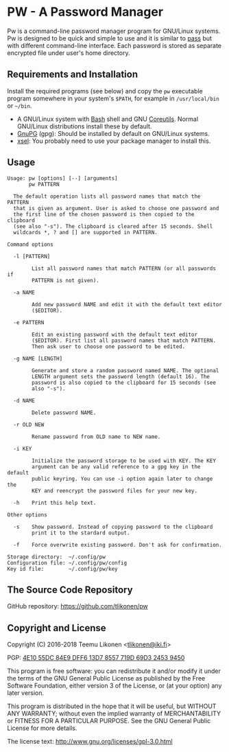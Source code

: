 PW - A Password Manager
=======================

Pw is a command-line password manager program for GNU/Linux systems. Pw
is designed to be quick and simple to use and it is similar to [pass][]
but with different command-line interface. Each password is stored as
separate encrypted file under user's home directory.

[pass]: https://www.passwordstore.org/


Requirements and Installation
-----------------------------

Install the required programs (see below) and copy the `pw` executable
program somewhere in your system's `$PATH`, for example in
`/usr/local/bin` or `~/bin`.

  * A GNU/Linux system with [Bash][] shell and GNU [Coreutils][]. Normal
    GNU/Linux distributions install these by default.
  * [GnuPG][] (gpg): Should be installed by default on GNU/Linux
    systems.
  * [xsel][]: You probably need to use your package manager to install
    this.

[Bash]:      https://www.gnu.org/software/bash/
[Coreutils]: https://www.gnu.org/software/coreutils/coreutils.html
[GnuPG]:     https://gnupg.org/
[xsel]:      http://www.vergenet.net/~conrad/software/xsel/


Usage
-----

    Usage: pw [options] [--] [arguments]
           pw PATTERN

      The default operation lists all password names that match the PATTERN
      that is given as argument. User is asked to choose one password and
      the first line of the chosen password is then copied to the clipboard
      (see also "-s"). The clipboard is cleared after 15 seconds. Shell
      wildcards *, ? and [] are supported in PATTERN.

    Command options

      -l [PATTERN]

            List all password names that match PATTERN (or all passwords if
            PATTERN is not given).

      -a NAME

            Add new password NAME and edit it with the default text editor
            ($EDITOR).

      -e PATTERN

            Edit an existing password with the default text editor
            ($EDITOR). First list all password names that match PATTERN.
            Then ask user to choose one password to be edited.

      -g NAME [LENGTH]

            Generate and store a random password named NAME. The optional
            LENGTH argument sets the password length (default 16). The
            password is also copied to the clipboard for 15 seconds (see
            also "-s").

      -d NAME

            Delete password NAME.

      -r OLD NEW

            Rename password from OLD name to NEW name.

      -i KEY

            Initialize the password storage to be used with KEY. The KEY
            argument can be any valid reference to a gpg key in the default
            public keyring. You can use -i option again later to change the
            KEY and reencrypt the password files for your new key.

      -h    Print this help text.

    Other options

      -s    Show password. Instead of copying password to the clipboard
            print it to the stardard output.

      -f    Force overwrite existing password. Don't ask for confirmation.

    Storage directory:  ~/.config/pw
    Configuration file: ~/.config/pw/config
    Key id file:        ~/.config/pw/key


The Source Code Repository
--------------------------

GitHub repository: <https://github.com/tlikonen/pw>


Copyright and License
---------------------

Copyright (C) 2016-2018 Teemu Likonen <<tlikonen@iki.fi>>

PGP: [4E10 55DC 84E9 DFF6 13D7 8557 719D 69D3 2453 9450][PGP]

This program is free software: you can redistribute it and/or modify it
under the terms of the GNU General Public License as published by the
Free Software Foundation, either version 3 of the License, or (at your
option) any later version.

This program is distributed in the hope that it will be useful, but
WITHOUT ANY WARRANTY; without even the implied warranty of
MERCHANTABILITY or FITNESS FOR A PARTICULAR PURPOSE. See the GNU General
Public License for more details.

The license text: <http://www.gnu.org/licenses/gpl-3.0.html>

[PGP]: http://www.iki.fi/tlikonen/pgp-key.asc
